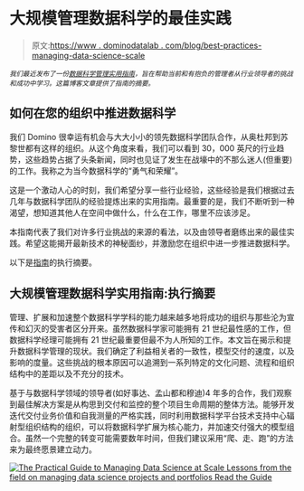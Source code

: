 # 大规模管理数据科学的最佳实践

> 原文:[https://www . dominodatalab . com/blog/best-practices-managing-data-science-scale](https://www.dominodatalab.com/blog/best-practices-managing-data-science-scale)

*<small>我们最近发布了一份[数据科学管理实用指南](https://www.dominodatalab.com/resources/managing-data-science/?utm_source=blog&utm_medium=post&utm_campaign=best-practices-managing-data-science-scale)，旨在帮助当前和有抱负的管理者从行业领导者的挑战和成功中学习。这篇博客文章提供了指南的摘要。</small>*

## 如何在您的组织中推进数据科学

我们 Domino 很幸运有机会与大大小小的领先数据科学团队合作，从奥杜邦到苏黎世都有这样的组织。从这个角度来看，我们可以看到 30，000 英尺的行业趋势，这些趋势占据了头条新闻，同时也见证了发生在战壕中的不那么迷人(但重要)的工作。我称之为当今数据科学的“勇气和荣耀”。

这是一个激动人心的时刻，我们希望分享一些行业经验，这些经验是我们根据过去几年与数据科学团队的经验提炼出来的实用指南。最重要的是，我们不断听到一种渴望，想知道其他人在空间中做什么，什么在工作，哪里不应该涉足。

本指南代表了我们对许多行业挑战的来源的看法，以及由领导者磨练出来的最佳实践。希望这能揭开最新技术的神秘面纱，并激励您在组织中进一步推进数据科学。

以下是[指南](https://www.dominodatalab.com/resources/managing-data-science/?utm_source=blog&utm_medium=post&utm_campaign=best-practices-managing-data-science-scale)的执行摘要。

## 大规模管理数据科学实用指南:执行摘要

管理、扩展和加速整个数据科学学科的能力越来越多地将成功的组织与那些沦为宣传和幻灭的受害者区分开来。虽然数据科学家可能拥有 21 世纪最性感的工作，但数据科学经理可能拥有 21 世纪最重要但最不为人所知的工作。本文旨在揭示和提升数据科学管理的现状。我们确定了利益相关者的一致性，模型交付的速度，以及影响的度量。这些挑战的根本原因可以追溯到一系列特定的文化问题、流程和组织结构中的差距以及不充分的技术。

基于与数据科学领域的领导者(如好事达、孟山都和穆迪)4 年多的合作，我们观察到最佳解决方案是从构思到交付和监控的整个项目生命周期的整体方法。能够开发迭代交付业务价值和自我测量的严格实践，同时利用数据科学平台技术支持中心辐射型组织结构的组织，可以将数据科学扩展为核心能力，并加速交付强大的模型组合。虽然一个完整的转变可能需要数年时间，但我们建议采用“爬、走、跑”的方法来为最终愿景建立动力。

[![The Practical Guide to  Managing Data Science at Scale  Lessons from the field on managing data science projects and portfolios Read the Guide](../Images/4009b1665a905f8c4b32c9155ca0c9a7.png)](https://cta-redirect.hubspot.com/cta/redirect/6816846/4fa9500d-90e5-4182-8b71-3765859d1265)